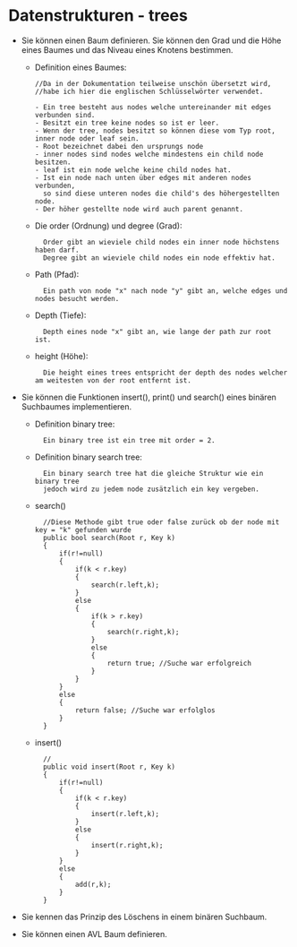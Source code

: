 # Datenstrukturen - trees
* Sie können einen Baum definieren. Sie können den Grad und die Höhe eines Baumes und das Niveau eines Knotens bestimmen. 
	*	Definition eines Baumes:
	
			//Da in der Dokumentation teilweise unschön übersetzt wird, 
			//habe ich hier die englischen Schlüsselwörter verwendet.
			
			- Ein tree besteht aus nodes welche untereinander mit edges verbunden sind.
			- Besitzt ein tree keine nodes so ist er leer.
			- Wenn der tree, nodes besitzt so können diese vom Typ root, inner node oder leaf sein.
			- Root bezeichnet dabei den ursprungs node
			- inner nodes sind nodes welche mindestens ein child node besitzen.
			- leaf ist ein node welche keine child nodes hat.
			- Ist ein node nach unten über edges mit anderen nodes verbunden, 
			  so sind diese unteren nodes die child's des höhergestellten node.
			- Der höher gestellte node wird auch parent genannt.
			
	* Die order (Ordnung) und degree (Grad):
	
			Order gibt an wieviele child nodes ein inner node höchstens haben darf.
			Degree gibt an wieviele child nodes ein node effektiv hat.
			
	* Path (Pfad):
			
			Ein path von node "x" nach node "y" gibt an, welche edges und nodes besucht werden.
			
	* Depth (Tiefe):
	
			Depth eines node "x" gibt an, wie lange der path zur root ist.
			
	* height (Höhe):
			
			Die height eines trees entspricht der depth des nodes welcher am weitesten von der root entfernt ist.
			
* Sie können die Funktionen insert(), print() und search() eines binären Suchbaumes implementieren.

	* Definition binary tree:
			
			Ein binary tree ist ein tree mit order = 2.
			
	* Definition binary search tree:
	
			Ein binary search tree hat die gleiche Struktur wie ein binary tree
			jedoch wird zu jedem node zusätzlich ein key vergeben.
			
	* search()
	
			//Diese Methode gibt true oder false zurück ob der node mit key = "k" gefunden wurde
			public bool search(Root r, Key k)
			{
				if(r!=null)
				{	
					if(k < r.key)
					{
						search(r.left,k);
					}
					else
					{
						if(k > r.key)
						{
							search(r.right,k);
						}
						else
						{
							return true; //Suche war erfolgreich
						}
					}
				}
				else
				{
					return false; //Suche war erfolglos
				}
			}
			
	* insert()
	
			//
			public void insert(Root r, Key k)
			{
				if(r!=null)
				{	
					if(k < r.key)
					{
						insert(r.left,k);
					}
					else
					{
						insert(r.right,k);
					}
				}
				else
				{
					add(r,k);
				}
			}
* Sie kennen das Prinzip des Löschens in einem binären Suchbaum. 
* Sie können einen AVL Baum definieren. 

